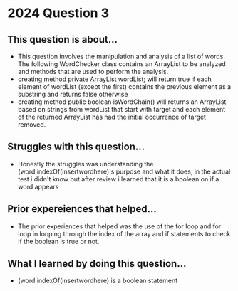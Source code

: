 
# 2024 Question 3

## This question is about...
- This question involves the manipulation and analysis of a list of words. The following WordChecker
class contains an ArrayList<String> to be analyzed and methods that are used to perform the
analysis.
- creating method private ArrayList<String> wordList; will return true if each element of wordList (except the first) contains the previous element as a substring and returns false otherwise
- creating method public boolean isWordChain() will returns an ArrayList<String> based on strings from wordList that start with target and each element of the returned ArrayList has had the initial occurrence of target removed.
## Struggles with this question...
- Honestly the struggles was understanding the (word.indexOf(insertwordhere)'s purpose and what it does, in the actual test i didn't know but after review i learned that it is a boolean on if a word appears


## Prior expereiences that helped...
- The prior experiences that helped was the use of the for loop and for loop in looping through the index of the array and if statements to check if the boolean is true or not.


## What I learned by doing this question...
- (word.indexOf(insertwordhere) is a boolean statement

